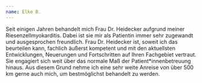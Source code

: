 ```yaml
---
name: Elke B.
---
```


Seit einigen Jahren behandelt mich Frau Dr. Heidecker aufgrund meiner Riesenzellmyokarditis.
Dabei ist sie mir als Patientin immer sehr zugewandt und ausgesprochen freundlich.
Frau Dr. Heidecker ist, soweit ich das beurteilen kann, fachlich äußerst kompetent und mit den aktuellsten Entwicklungen, Neuerungen und Fortschritten auf Ihren Fachgebiet vertraut.
Sie engagiert sich weit über das normale Maß der Patient*innenbetreuung
hinaus.
Aus diesem Grund nehme ich eine sehr weite Anreise von über 500 km gerne auch mich, um bestmöglichst behandelt zu werden.
